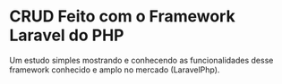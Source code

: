 # CRUD Feito com o Framework Laravel do PHP

Um estudo simples mostrando e conhecendo as funcionalidades desse framework conhecido e amplo no mercado (LaravelPhp).
